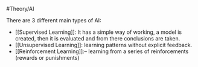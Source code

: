 #Theory/AI 

There are 3 different main types of AI:
- [[Supervised Learning]]: It has a simple way of working, a model is created, then it is evaluated and from there conclusions are taken.
- [[Unsupervised Learning]]: learning patterns without explicit feedback.
- [[Reinforcement Learning]]:– learning from a series of reinforcements (rewards or punishments)
